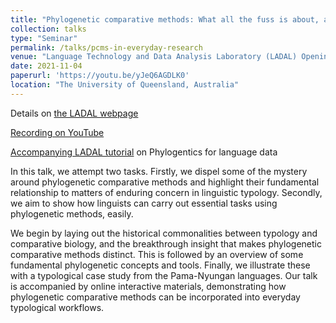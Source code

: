 ```yaml
---
title: "Phylogenetic comparative methods: What all the fuss is about, and how to use them in everyday research"
collection: talks
type: "Seminar"
permalink: /talks/pcms-in-everyday-research
venue: "Language Technology and Data Analysis Laboratory (LADAL) Opening Webinar Series"
date: 2021-11-04
paperurl: 'https://youtu.be/yJeQ6AGDLK0'
location: "The University of Queensland, Australia"
---
```


Details on [the LADAL webpage](https://slcladal.github.io/opening.html#linguistic-phylogenetics-j.-macklin-cordes-e.-round)

[Recording on YouTube](https://youtu.be/yJeQ6AGDLK0)

[Accompanying LADAL tutorial](https://slcladal.github.io/phylo.html) on Phylogentics for language data

In this talk, we attempt two tasks. Firstly, we dispel some of the mystery around phylogenetic comparative methods and highlight their fundamental relationship to matters of enduring concern in linguistic typology. Secondly, we aim to show how linguists can carry out essential tasks using phylogenetic methods, easily.

We begin by laying out the historical commonalities between typology and comparative biology, and the breakthrough insight that makes phylogenetic comparative methods distinct. This is followed by an overview of some fundamental phylogenetic concepts and tools. Finally, we illustrate these with a typological case study from the Pama-Nyungan languages. Our talk is accompanied by online interactive materials, demonstrating how phylogenetic comparative methods can be incorporated into everyday typological workflows.
